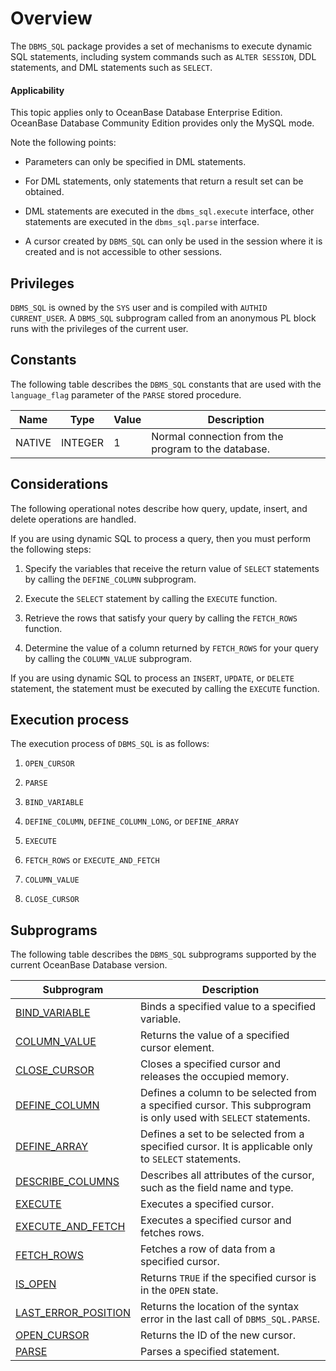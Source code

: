 Overview
================================

The `DBMS_SQL` package provides a set of mechanisms to execute dynamic SQL statements, including system commands such as `ALTER SESSION`, DDL statements, and DML statements such as `SELECT`.

  <main id="notice" >
    <h4>Applicability</h4>
    <p>This topic applies only to OceanBase Database Enterprise Edition. OceanBase Database Community Edition provides only the MySQL mode. </p>
  </main>

Note the following points:

* Parameters can only be specified in DML statements.

* For DML statements, only statements that return a result set can be obtained.

* DML statements are executed in the `dbms_sql.execute` interface, other statements are executed in the `dbms_sql.parse` interface.

* A cursor created by `DBMS_SQL` can only be used in the session where it is created and is not accessible to other sessions.


Privileges
----------------------------------

`DBMS_SQL` is owned by the `SYS` user and is compiled with `AUTHID CURRENT_USER`. A `DBMS_SQL` subprogram called from an anonymous PL block runs with the privileges of the current user.

Constants
--------------------------------

The following table describes the `DBMS_SQL` constants that are used with the `language_flag` parameter of the `PARSE` stored procedure.


| Name | Type | Value | Description |
|--------|---------|---|-----------|
| NATIVE | INTEGER | 1 | Normal connection from the program to the database. |



Considerations
-------------------------

The following operational notes describe how query, update, insert, and delete operations are handled.

If you are using dynamic SQL to process a query, then you must perform the following steps:

1. Specify the variables that receive the return value of `SELECT` statements by calling the `DEFINE_COLUMN` subprogram.

2. Execute the `SELECT` statement by calling the `EXECUTE` function.

3. Retrieve the rows that satisfy your query by calling the `FETCH_ROWS` function.

4. Determine the value of a column returned by `FETCH_ROWS` for your query by calling the `COLUMN_VALUE` subprogram.


If you are using dynamic SQL to process an `INSERT`, `UPDATE`, or `DELETE` statement, the statement must be executed by calling the `EXECUTE` function.

Execution process
----------------------------------

The execution process of `DBMS_SQL` is as follows:

1. `OPEN_CURSOR`

2. `PARSE`

3. `BIND_VARIABLE`

4. `DEFINE_COLUMN`, `DEFINE_COLUMN_LONG`, or `DEFINE_ARRAY`

5. `EXECUTE`

6. `FETCH_ROWS` or `EXECUTE_AND_FETCH`

7. `COLUMN_VALUE`

8. `CLOSE_CURSOR`


Subprograms
-----------------------

The following table describes the `DBMS_SQL` subprograms supported by the current OceanBase Database version.


| **Subprogram** | **Description** |
|------------------------------------------------------------------|---------------------------------|
| [BIND_VARIABLE](../15200.dbms-sql-oracle/200.bind-variable-oracle.md) | Binds a specified value to a specified variable.  |
| [COLUMN_VALUE](../15200.dbms-sql-oracle/400.column-value-oracle.md) | Returns the value of a specified cursor element.  |
| [CLOSE_CURSOR](../15200.dbms-sql-oracle/300.close-cursor-oracle.md) | Closes a specified cursor and releases the occupied memory.  |
| [DEFINE_COLUMN](../15200.dbms-sql-oracle/500.define-column-oracle.md) | Defines a column to be selected from a specified cursor. This subprogram is only used with `SELECT` statements.  |
| [DEFINE_ARRAY](../15200.dbms-sql-oracle/600.define-array-oracle.md) | Defines a set to be selected from a specified cursor. It is applicable only to `SELECT` statements.  |
| [DESCRIBE_COLUMNS](../15200.dbms-sql-oracle/700.describe-columns-oracle.md) | Describes all attributes of the cursor, such as the field name and type.  |
| [EXECUTE](../15200.dbms-sql-oracle/800.execute-oracle.md) | Executes a specified cursor.  |
| [EXECUTE_AND_FETCH](../15200.dbms-sql-oracle/900.execute-and-fetch-oracle.md) | Executes a specified cursor and fetches rows.  |
| [FETCH_ROWS](../15200.dbms-sql-oracle/1000.fetch-rows-oracle.md) | Fetches a row of data from a specified cursor.  |
| [IS_OPEN](../15200.dbms-sql-oracle/1100.is-open-oracle.md) | Returns `TRUE` if the specified cursor is in the `OPEN` state.  |
| [LAST_ERROR_POSITION](../15200.dbms-sql-oracle/1200.last-error-position-of-oracle-mode.md) | Returns the location of the syntax error in the last call of `DBMS_SQL.PARSE`.  |
| [OPEN_CURSOR](../15200.dbms-sql-oracle/1500.open-cursor-oracle.md) | Returns the ID of the new cursor.  |
| [PARSE](../15200.dbms-sql-oracle/2000.parse-oracle.md) | Parses a specified statement.  |


